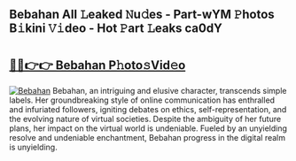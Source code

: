 ## Bebahan All 𝙻eaked 𝙽u𝚍es - Part-wYM 𝙿hotos B𝚒kini 𝚅𝚒deo - Hot 𝙿art 𝙻eaks ca0dY

# <h2><a href="http://ld3wgr.urlbe.top/?page=Bebahan">🔗🔗👉👉 Bebahan P𝚑oto𝚜Vid𝚎o</a></h2>

[![Bebahan](https://i.imgur.com/eBuTRDB.gif)](http://ld3wgr.urlbe.top/?page=Bebahan)
Bebahan, an intriguing and elusive character, transcends simple labels. Her groundbreaking style of online communication has enthralled and infuriated followers, igniting debates on ethics, self-representation, and the evolving nature of virtual societies. Despite the ambiguity of her future plans, her impact on the virtual world is undeniable. Fueled by an unyielding resolve and undeniable enchantment, Bebahan progress in the digital realm is unyielding.

